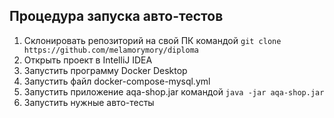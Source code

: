 ## Процедура запуска авто-тестов
1) Склонировать репозиторий на свой ПК командой `git clone https://github.com/melamorymory/diploma`
2) Открыть проект в IntelliJ IDEA
3) Запустить программу Docker Desktop
4) Запустить файл docker-compose-mysql.yml
5) Запустить приложение aqa-shop.jar командой `java -jar aqa-shop.jar`
6) Запустить нужные авто-тесты
